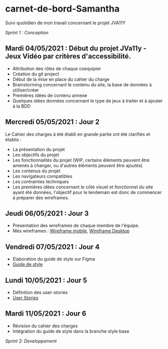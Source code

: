 # carnet-de-bord-Samantha
Suivi quotidien de mon travail concernant le  projet JVA11Y

*Sprint 1 : Conception*

## Mardi 04/05/2021 : Début du projet JVa11y - Jeux Vidéo par critères d'accessibilité.
- Attribution des rôles de chaque coequipier 
- Création du git project 
- Début de la mise en place du cahier du charge 
- Brainstorming concernant le contenu du site, la base de données à utiliser/créer
- Premières idées de contenu annexe
- Quelques idées données concernant le type de jeux à traiter et à ajouter à la BDD

## Mercredi 05/05/2021 : Jour 2 

Le Cahier des charges à été établi en grande partie ont été clarifiés et établis :

- La présentation du projet
- Les objectifs du projet
- Les fonctionnalités du projet (WIP, certains éléments peuvent être amenés à changer, ou d'autres éléments peuvent être ajoutés)
- Les contenus du projet
- Les navigateurs compatibles
- Les contraintes techniques
- Les premières idées concernant le côté visuel et fonctionnel du site ayant été données, l'objectif pour le lendemain est donc de commencer à préparer des wireframes.

## Jeudi 06/05/2021 : Jour 3 

- Présentation des wireframes de chaque membre de l'équipe.
- Mes wireframes : [Wireframe mobile](https://github.com/integra11y-session1/jeux-video-par-criteres-d-accessibilite/blob/main/__doc/Conceptions/Maquettes/Maquettes%20Samantha/Video-Games-Mobile---Wireframe-cc-Premium%20(1).pdf), [Wireframe Desktop](https://github.com/integra11y-session1/jeux-video-par-criteres-d-accessibilite/blob/main/__doc/Conceptions/Maquettes/Maquettes%20Samantha/Video-Games-desktop---Wireframe-cc-Premium%20(1).pdf)

## Vendredi 07/05/2021 : Jour 4 
- Elaboration du guide de style sur Figma
- [Guide de style](https://www.figma.com/file/MQqlM79R7tU9L5Ub45oeEJ/Guide-de-style-jeux-vid%C3%A9os?node-id=0%3A1)

## Lundi 10/05/2021 : Jour 5
- Définition des user-stories 
- [User Stories](https://docs.google.com/document/d/1GL6JzHzazQjchE_tvIuX64vasrjEN7tfEm4B682lg4c/edit)

## Mardi 11/05/2021 : Jour 6
- Révision du cahier des charges 
- Intégration du guide de style dans la branche style base

*Sprint 2: Developpement*
